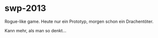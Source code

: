 swp-2013
========

Rogue-like game. Heute nur ein Prototyp, morgen schon ein Drachentöter.

Kann mehr, als man so denkt...

